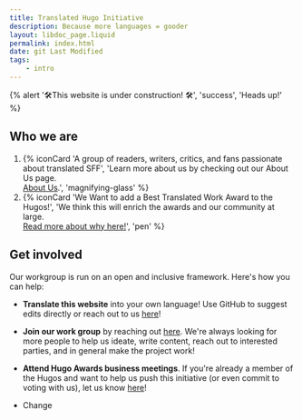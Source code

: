 ```yaml
---
title: Translated Hugo Initiative
description: Because more languages = gooder
layout: libdoc_page.liquid
permalink: index.html
date: git Last Modified
tags:
    - intro
---
```

{% alert '🛠️This website is under construction! 🛠️', 'success', 'Heads up!' %}

## Who we are

1. {% iconCard 'A group of readers, writers, critics, and fans passionate about translated SFF', 'Learn more about us by checking out our About Us page. <br>[About Us](/about-us).', 'magnifying-glass' %}
2. {% iconCard 'We Want to add a Best Translated Work Award to the Hugos!', 'We think this will enrich the awards and our community at large. <br>[Read more about why here!](/why-award)', 'pen' %}

## Get involved

Our workgroup is run on an open and inclusive framework. Here's how you can help:

* **Translate this website** into your own language! Use GitHub to suggest edits directly or reach out to us [here](address@gmail.com)!
* **Join our work group** by reaching out [here](address@gmail.com). We're always looking for more people to help us ideate, write content, reach out to interested parties, and in general make the project work!
* **Attend Hugo Awards business meetings**. If you're already a member of the Hugos and want to help us push this initiative (or even commit to voting with us), let us know [here](address@gmail.com)!

* Change
